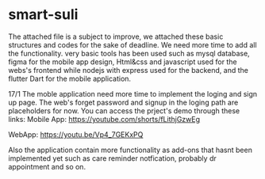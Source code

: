 # smart-suli


The attached file is a subject to improve, we attached these basic structures and codes for the sake of deadline. We need more time to add all the functionality. very basic tools has been used such as mysql database, figma for the mobile app design, Html&css and javascript used for the webs's frontend while nodejs with express used for the backend, and the flutter Dart for the mobile application. 

17/1
The moble application need more time to implement the loging and sign up page. The web's forget password and signup in the loging path are placeholders for now. You can access the prject's demo through these links: Mobile App:  https://youtube.com/shorts/fLithjGzwEg

WebApp: https://youtu.be/Vp4_7GEKxPQ

Also the application contain more functionality as add-ons that hasnt been implemented yet such as care reminder notfication, probably dr appointment and so on.
